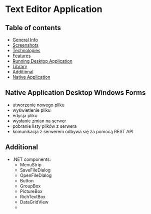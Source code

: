 # Text Editor Application

## Table of contents
* [General Info](#general-info)
* [Screenshots](#screenshots)
* [Technologies](#technologies)
* [Features](#features)
* [Running Desktop Application](#running-desktop-application)
* [Library](#library)
* [Additional](#additional)
* [Native Application](#native-application-desktop-windows-forms)

## Native Application Desktop Windows Forms

* utworzenie nowego pliku
* wyświetlenie pliku
* edycja pliku
* wysłanie zmian na serwer
* pobranie listy plików z serwera
* komunikacja z serwerem odbywa się za pomocą REST API

## Additional
* .NET components:
  * MenuStrip
  * SaveFileDialog
  * OpenFileDialog
  * Button
  * GroupBox
  * PictureBox
  * RichTextBox
  * DataGridView
  *
